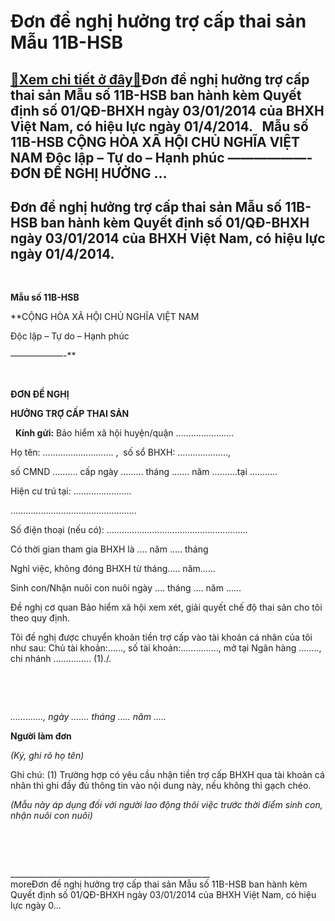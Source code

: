Đơn đề nghị hưởng trợ cấp thai sản Mẫu 11B-HSB
====================================================

[:gift:Xem chi tiết ở đây:gift:](https://hddtvn.com/don-de-nghi%cc%a3-huo%cc%89ng-tro%cc%a3-cap-thai-sa%cc%89n-mau-11b-hsb/)Đơn đề nghị hưởng trợ cấp thai sản Mẫu số 11B-HSB ban hành kèm Quyết định số 01/QĐ-BHXH ngày 03/01/2014 của BHXH Việt Nam, có hiệu lực ngày 01/4/2014.   Mẫu số 11B-HSB CỘNG HÒA XÃ HỘI CHỦ NGHĨA VIỆT NAM Độc lập – Tự do – Hạnh phúc ——————-   ĐƠN ĐỀ NGHỊ HƯỞNG …
-----------------------------------------------------------------------------------------------------------------------------------------------------------------------------------------------------------------------------------------------------------------------------



Đơn đề nghị hưởng trợ cấp thai sản Mẫu số 11B-HSB ban hành kèm Quyết định số 01/QĐ-BHXH ngày 03/01/2014 của BHXH Việt Nam, có hiệu lực ngày 01/4/2014.
-----------------------------------------------------------------------------------------------------------------------------------------------------------------


 



**Mẫu số 11B-HSB**

**CỘNG HÒA XÃ HỘI CHỦ NGHĨA VIỆT NAM  

 Độc lập – Tự do – Hạnh phúc  

 ——————-**  

    

**ĐƠN ĐỀ NGHỊ**  

**HƯỞNG TRỢ CẤP THAI SẢN**  

  
**Kính gửi:** Bảo hiểm xã hội huyện/quận …………………..  

Họ tên: ………………………. ,  số sổ BHXH: ………………..,  

số CMND ………. cấp ngày ……… tháng ……. năm ……….tại ………..  

Hiện cư trú tại: …………………..  

…………………………………………..  

Số điện thoại (nếu có): ………………………………………………..  

Có thời gian tham gia BHXH là …. năm ….. tháng  

Nghỉ việc, không đóng BHXH từ tháng….. năm……  

Sinh con/Nhận nuôi con nuôi ngày …. tháng …. năm ……  

Đề nghị cơ quan Bảo hiểm xã hội xem xét, giải quyết chế độ thai sản cho tôi theo quy định.  

Tôi đề nghị được chuyển khoản tiền trợ cấp vào tài khoản cá nhân của tôi như sau: Chủ tài khoản:……, số tài khoản:……………, mở tại Ngân hàng …….., chi nhánh …………… (1)./.   

 






 

*…………., ngày ……. tháng ….. năm …..*  

**Người làm đơn**  

*(Ký, ghi rõ họ tên)*




Ghi chú: (1) Trường hợp có yêu cầu nhận tiền trợ cấp BHXH qua tài khoản cá nhân thì ghi đầy đủ thông tin vào nội dung này, nếu không thì gạch chéo.  

*(Mẫu này áp dụng đối với người lao động thôi việc trước thời điểm sinh con, nhận nuôi con nuôi)*



 



  

\_\_\_\_\_\_\_\_\_\_\_\_\_\_\_\_\_\_\_\_\_\_\_\_\_\_\_\_\_\_\_\_\_\_\_\_\_\_\_\_\_\_\_\_\_\_\_\_\_\_
   
moreĐơn đề nghị hưởng trợ cấp thai sản Mẫu số 11B-HSB ban hành kèm Quyết định số 01/QĐ-BHXH ngày 03/01/2014 của BHXH Việt Nam, có hiệu lực ngày 0…

